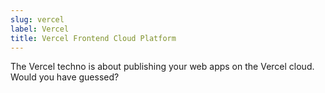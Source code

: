 ```yaml
---
slug: vercel
label: Vercel
title: Vercel Frontend Cloud Platform
---
```


The Vercel techno is about publishing your web apps on the Vercel cloud.
Would you have guessed?
